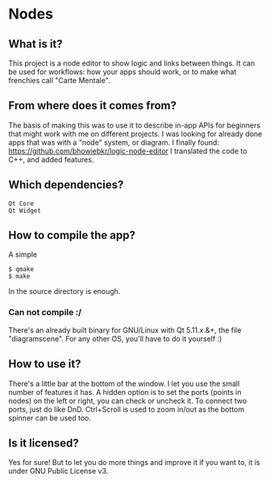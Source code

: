 # Nodes

## What is it?
This project is a node editor to show logic and links between things. It can be used for workflows: how your apps should work, or to make what frenchies call "Carte Mentale".

## From where does it comes from?
The basis of making this was to use it to describe in-app APIs for beginners that might work with me on different projects.
I was looking for already done apps that was with a "node" system, or diagram. I finally found: https://github.com/bhowiebkr/logic-node-editor
I translated the code to C++, and added features.

## Which dependencies?
```
Qt Core
Qt Widget
```

## How to compile the app?
A simple
```
$ qmake
$ make
```
In the source directory is enough.

### Can not compile :/
There's an already built binary for GNU/Linux with Qt 5.11.x &+, the file "diagramscene".
For any other OS, you'll have to do it yourself :)

## How to use it?
There's a little bar at the bottom of the window. I let you use the small number of features it has. A hidden option is to set the ports (points in nodes) on the left or right, you can check or uncheck it. To connect two ports, just do like DnD. Ctrl+Scroll is used to zoom in/out as the bottom spinner can be used too.

## Is it licensed?
Yes for sure! But to let you do more things and improve it if you want to, it is under GNU Public License v3.
